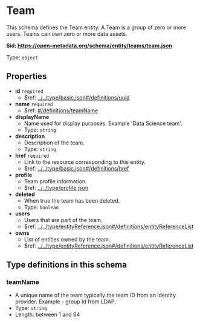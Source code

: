# Team

This schema defines the Team entity. A Team is a group of zero or more users. Teams can own zero or more data assets.

<b id="https/open-metadata.org/schema/entity/teams/team.json">&#36;id: https://open-metadata.org/schema/entity/teams/team.json</b>

Type: `object`

## Properties
 - **id** `required`
	 - $ref: [../../type/basic.json#/definitions/uuid](../types/basic.md#uuid)
 - **name** `required`
	 - $ref: [#/definitions/teamName](#teamname)
 - **displayName**
	 - Name used for display purposes. Example 'Data Science team'.
	 - Type: `string`
 - **description**
	 - Description of the team.
	 - Type: `string`
 - **href** `required`
	 - Link to the resource corresponding to this entity.
	 - $ref: [../../type/basic.json#/definitions/href](../types/basic.md#href)
 - **profile**
	 - Team profile information.
	 - $ref: [../../type/profile.json](../types/profile.md)
 - **deleted**
	 - When true the team has been deleted.
	 - Type: `boolean`
 - **users**
	 - Users that are part of the team.
	 - $ref: [../../type/entityReference.json#/definitions/entityReferenceList](../types/entityreference.md#entityreferencelist)
 - **owns**
	 - List of entities owned by the team.
	 - $ref: [../../type/entityReference.json#/definitions/entityReferenceList](../types/entityreference.md#entityreferencelist)


## Type definitions in this schema
### teamName

 - A unique name of the team typically the team ID from an identity provider. Example - group Id from LDAP.
 - Type: `string`
 - Length: between 1 and 64



